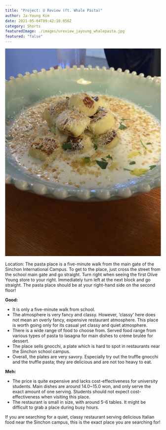 ```yaml
---
title: "Project: U Review (ft. Whale Pasta)"
author: Ja-Young Kim
date: 2021-05-04T09:42:18.056Z
category: Shorts
featuredImage: ./images/ureview_jayoung_whalepasta.jpg
featured: "false"
---
```

![](images/ureview_jayoung_whalepasta.jpg)

<!--StartFragment-->

Location: The pasta place is a five-minute walk from the main gate of the Sinchon International Campus. To get to the place, just cross the street from the school main gate and go straight. Turn right when seeing the first Olive Young store to your right. Immediately turn left at the next block and go straight. The pasta place should be at your right-hand side on the second floor!



**Good:**

* It is only a five-minute walk from school.
* The atmosphere is very fancy and classy. However, ‘classy’ here does not mean an overly fancy, expensive restaurant atmosphere. This place is worth going only for its casual yet classy and quiet atmosphere.
* There is a wide range of food to choose from. Served food range from various types of pasta to lasagna for main dishes to crème brulée for dessert.
* The place sells gnocchi, a plate which is hard to spot in restaurants near the Sinchon school campus.
* Overall, the plates are very savory. Especially try out the truffle gnocchi and the truffle pasta; they are delicious and are not too heavy to eat.



**Meh:**

* The price is quite expensive and lacks cost-effectiveness for university students. Main dishes are around 14.0~15.0 won, and only serve the exact amount of one serving. Students should not expect cost-effectiveness when visiting this place.
* The restaurant is small in size, with around 5-6 tables. It might be difficult to grab a place during busy hours.



If you are searching for a quiet, classy restaurant serving delicious Italian food near the Sinchon campus, this is the exact place you are searching for!

<!--EndFragment-->